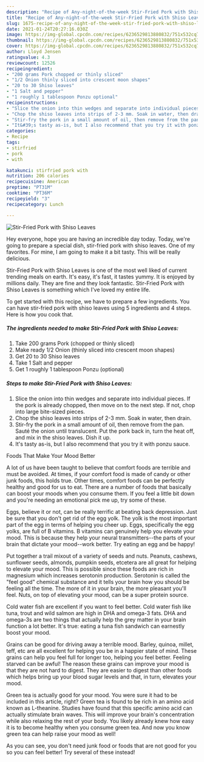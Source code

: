 ```yaml
---
description: "Recipe of Any-night-of-the-week Stir-Fried Pork with Shiso Leaves"
title: "Recipe of Any-night-of-the-week Stir-Fried Pork with Shiso Leaves"
slug: 1675-recipe-of-any-night-of-the-week-stir-fried-pork-with-shiso-leaves
date: 2021-01-24T20:27:16.030Z
image: https://img-global.cpcdn.com/recipes/6236529813880832/751x532cq70/stir-fried-pork-with-shiso-leaves-recipe-main-photo.jpg
thumbnail: https://img-global.cpcdn.com/recipes/6236529813880832/751x532cq70/stir-fried-pork-with-shiso-leaves-recipe-main-photo.jpg
cover: https://img-global.cpcdn.com/recipes/6236529813880832/751x532cq70/stir-fried-pork-with-shiso-leaves-recipe-main-photo.jpg
author: Lloyd Jensen
ratingvalue: 4.3
reviewcount: 12526
recipeingredient:
- "200 grams Pork chopped or thinly sliced"
- "1/2 Onion thinly sliced into crescent moon shapes"
- "20 to 30 Shiso leaves"
- "1 Salt and pepper"
- "1 roughly 1 tablespoon Ponzu optional"
recipeinstructions:
- "Slice the onion into thin wedges and separate into individual pieces. If the pork is already chopped, then move on to the next step. If not, chop into large bite-sized pieces."
- "Chop the shiso leaves into strips of 2-3 mm. Soak in water, then drain."
- "Stir-fry the pork in a small amount of oil, then remove from the pan. Sauté the onion until translucent. Put the pork back in, turn the heat off, and mix in the shiso leaves. Dish it up."
- "It&#39;s tasty as-is, but I also recommend that you try it with ponzu sauce."
categories:
- Recipe
tags:
- stirfried
- pork
- with

katakunci: stirfried pork with 
nutrition: 206 calories
recipecuisine: American
preptime: "PT31M"
cooktime: "PT36M"
recipeyield: "3"
recipecategory: Lunch

---
```



![Stir-Fried Pork with Shiso Leaves](https://img-global.cpcdn.com/recipes/6236529813880832/751x532cq70/stir-fried-pork-with-shiso-leaves-recipe-main-photo.jpg)

Hey everyone, hope you are having an incredible day today. Today, we're going to prepare a special dish, stir-fried pork with shiso leaves. One of my favorites. For mine, I am going to make it a bit tasty. This will be really delicious.



Stir-Fried Pork with Shiso Leaves is one of the most well liked of current trending meals on earth. It's easy, it's fast, it tastes yummy. It is enjoyed by millions daily. They are fine and they look fantastic. Stir-Fried Pork with Shiso Leaves is something which I've loved my entire life.


To get started with this recipe, we have to prepare a few ingredients. You can have stir-fried pork with shiso leaves using 5 ingredients and 4 steps. Here is how you cook that.

<!--inarticleads1-->

##### The ingredients needed to make Stir-Fried Pork with Shiso Leaves:

1. Take 200 grams Pork (chopped or thinly sliced)
1. Make ready 1/2 Onion (thinly sliced into crescent moon shapes)
1. Get 20 to 30 Shiso leaves
1. Take 1 Salt and pepper
1. Get 1 roughly 1 tablespoon Ponzu (optional)




<!--inarticleads2-->

##### Steps to make Stir-Fried Pork with Shiso Leaves:

1. Slice the onion into thin wedges and separate into individual pieces. If the pork is already chopped, then move on to the next step. If not, chop into large bite-sized pieces.
1. Chop the shiso leaves into strips of 2-3 mm. Soak in water, then drain.
1. Stir-fry the pork in a small amount of oil, then remove from the pan. Sauté the onion until translucent. Put the pork back in, turn the heat off, and mix in the shiso leaves. Dish it up.
1. It&#39;s tasty as-is, but I also recommend that you try it with ponzu sauce.




Foods That Make Your Mood Better


A lot of us have been taught to believe that comfort foods are terrible and must be avoided. At times, if your comfort food is made of candy or other junk foods, this holds true. Other times, comfort foods can be perfectly healthy and good for us to eat. There are a number of foods that basically can boost your moods when you consume them. If you feel a little bit down and you're needing an emotional pick me up, try some of these.

Eggs, believe it or not, can be really terrific at beating back depression. Just be sure that you don't get rid of the egg yolk. The yolk is the most important part of the egg in terms of helping you cheer up. Eggs, specifically the egg yolks, are full of B vitamins. B vitamins can genuinely help you elevate your mood. This is because they help your neural transmitters--the parts of your brain that dictate your mood--work better. Try eating an egg and be happy!

Put together a trail mixout of a variety of seeds and nuts. Peanuts, cashews, sunflower seeds, almonds, pumpkin seeds, etcetera are all great for helping to elevate your mood. This is possible since these foods are rich in magnesium which increases serotonin production. Serotonin is called the "feel good" chemical substance and it tells your brain how you should be feeling all the time. The more of it in your brain, the more pleasant you'll feel. Nuts, on top of elevating your mood, can be a super protein source.

Cold water fish are excellent if you want to feel better. Cold water fish like tuna, trout and wild salmon are high in DHA and omega-3 fats. DHA and omega-3s are two things that actually help the grey matter in your brain function a lot better. It's true: eating a tuna fish sandwich can earnestly boost your mood. 

Grains can be good for driving away a terrible mood. Barley, quinoa, millet, teff, etc are all excellent for helping you be in a happier state of mind. These grains can help you feel full for longer too, helping you feel better. Feeling starved can be awful! The reason these grains can improve your mood is that they are not hard to digest. They are easier to digest than other foods which helps bring up your blood sugar levels and that, in turn, elevates your mood.

Green tea is actually good for your mood. You were sure it had to be included in this article, right? Green tea is found to be rich in an amino acid known as L-theanine. Studies have found that this specific amino acid can actually stimulate brain waves. This will improve your brain's concentration while also relaxing the rest of your body. You likely already knew how easy it is to become healthy when you consume green tea. And now you know green tea can help raise your mood as well!

As you can see, you don't need junk food or foods that are not good for you so you can feel better! Try several of these instead!

